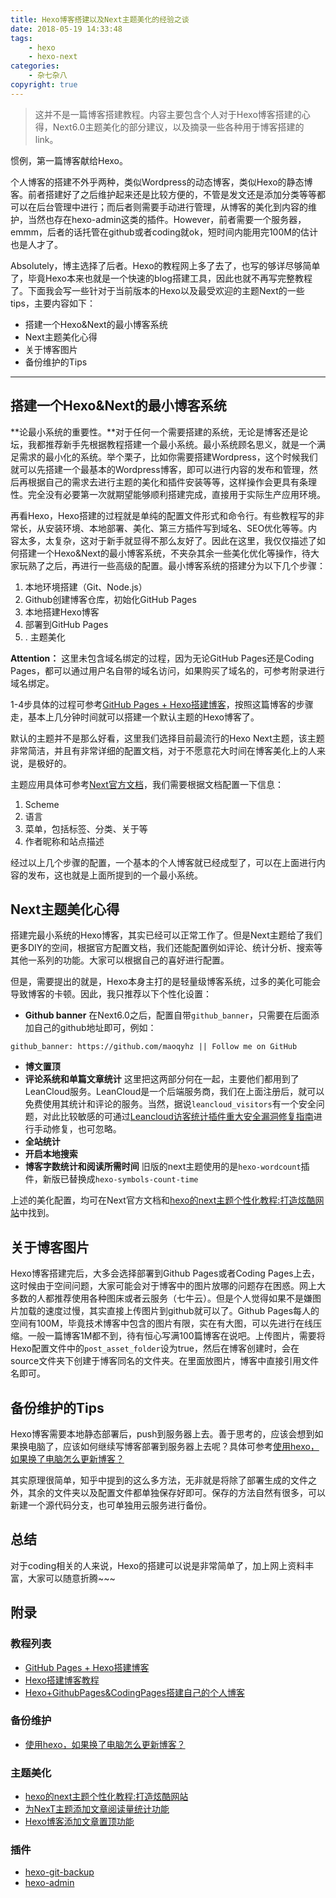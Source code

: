 ```yaml
---
title: Hexo博客搭建以及Next主题美化的经验之谈
date: 2018-05-19 14:33:48
tags: 
    - hexo
    - hexo-next
categories:
    - 杂七杂八
copyright: true
---
```


> 这并不是一篇博客搭建教程。内容主要包含个人对于Hexo博客搭建的心得，Next6.0主题美化的部分建议，以及摘录一些各种用于博客搭建的link。

<!-- more -->

惯例，第一篇博客献给Hexo。

个人博客的搭建不外乎两种，类似Wordpress的动态博客，类似Hexo的静态博客。前者搭建好了之后维护起来还是比较方便的，不管是发文还是添加分类等等都可以在后台管理中进行；而后者则需要手动进行管理，从博客的美化到内容的维护，当然也存在hexo-admin这类的插件。However，前者需要一个服务器，emmm，后者的话托管在github或者coding就ok，短时间内能用完100M的估计也是人才了。

Absolutely，博主选择了后者。Hexo的教程网上多了去了，也写的够详尽够简单了，毕竟Hexo本来也就是一个快速的blog搭建工具，因此也就不再写完整教程了。下面我会写一些针对于当前版本的Hexo以及最受欢迎的主题Next的一些tips，主要内容如下：

- 搭建一个Hexo&Next的最小博客系统
- Next主题美化心得
- 关于博客图片
- 备份维护的Tips

----

## 搭建一个Hexo&Next的最小博客系统

**论最小系统的重要性。**对于任何一个需要搭建的系统，无论是博客还是论坛，我都推荐新手先根据教程搭建一个最小系统。最小系统顾名思义，就是一个满足需求的最小化的系统。举个栗子，比如你需要搭建Wordpress，这个时候我们就可以先搭建一个最基本的Wordpress博客，即可以进行内容的发布和管理，然后再根据自己的需求去进行主题的美化和插件安装等等，这样操作会更具有条理性。完全没有必要第一次就期望能够顺利搭建完成，直接用于实际生产应用环境。

再看Hexo，Hexo搭建的过程就是单纯的配置文件形式和命令行。有些教程写的非常长，从安装环境、本地部署、美化、第三方插件写到域名、SEO优化等等。内容太多，太复杂，这对于新手就显得不那么友好了。因此在这里，我仅仅描述了如何搭建一个Hexo&Next的最小博客系统，不夹杂其余一些美化优化等操作，待大家玩熟了之后，再进行一些高级的配置。最小博客系统的搭建分为以下几个步骤：
1. 本地环境搭建（Git、Node.js） 
2. Github创建博客仓库，初始化GitHub Pages
3. 本地搭建Hexo博客
4. 部署到GitHub Pages
5. . 主题美化

**Attention：** 这里未包含域名绑定的过程，因为无论GitHub Pages还是Coding Pages，都可以通过用户名自带的域名访问，如果购买了域名的，可参考附录进行域名绑定。

1-4步具体的过程可参考[GitHub Pages + Hexo搭建博客](http://crazymilk.github.io/2015/12/28/GitHub-Pages-Hexo%E6%90%AD%E5%BB%BA%E5%8D%9A%E5%AE%A2/)，按照这篇博客的步骤走，基本上几分钟时间就可以搭建一个默认主题的Hexo博客了。

默认的主题并不是那么好看，这里我们选择目前最流行的Hexo Next主题，该主题非常简洁，并且有非常详细的配置文档，对于不愿意花大时间在博客美化上的人来说，是极好的。

主题应用具体可参考[Next官方文档](http://theme-next.iissnan.com/getting-started.html#theme-settings)，我们需要根据文档配置一下信息：
1. Scheme
2. 语言
3. 菜单，包括标签、分类、关于等
4. 作者昵称和站点描述

经过以上几个步骤的配置，一个基本的个人博客就已经成型了，可以在上面进行内容的发布，这也就是上面所提到的一个最小系统。

## Next主题美化心得
搭建完最小系统的Hexo博客，其实已经可以正常工作了。但是Next主题给了我们更多DIY的空间，根据官方配置文档，我们还能配置例如评论、统计分析、搜索等其他一系列的功能。大家可以根据自己的喜好进行配置。

但是，需要提出的就是，Hexo本身主打的是轻量级博客系统，过多的美化可能会导致博客的卡顿。因此，我只推荐以下个性化设置：

- **Github banner**
  在Next6.0之后，配置自带`github_banner`，只需要在后面添加自己的github地址即可，例如：
```
github_banner: https://github.com/maoqyhz || Follow me on GitHub
```
- **博文置顶**
- **评论系统和单篇文章统计**
  这里把这两部分何在一起，主要他们都用到了LeanCloud服务。LeanCloud是一个后端服务商，我们在上面注册后，就可以免费使用其统计和评论的服务。当然，据说`leancloud_visitors`有一个安全问题，对此比较敏感的可通过[Leancloud访客统计插件重大安全漏洞修复指南](https://leaferx.online/2018/02/11/lc-security/)进行手动修复，也可忽略。
- **全站统计**
- **开启本地搜索**
- **博客字数统计和阅读所需时间**
  旧版的next主题使用的是`hexo-wordcount`插件，新版已替换成`hexo-symbols-count-time`

上述的美化配置，均可在Next官方文档和[hexo的next主题个性化教程:打造炫酷网站](https://zhuanlan.zhihu.com/p/28128674)中找到。


## 关于博客图片
Hexo博客搭建完后，大多会选择部署到Github Pages或者Coding Pages上去，这时候由于空间问题，大家可能会对于博客中的图片放哪的问题存在困惑。网上大多数的人都推荐使用各种图床或者云服务（七牛云）。但是个人觉得如果不是嫌图片加载的速度过慢，其实直接上传图片到github就可以了。Github Pages每人的空间有100M，毕竟技术博客中包含的图片有限，实在有大图，可以先进行在线压缩。一般一篇博客1M都不到，待有恒心写满100篇博客在说吧。上传图片，需要将Hexo配置文件中的`post_asset_folder`设为true，然后在博客创建时，会在source文件夹下创建于博客同名的文件夹。在里面放图片，博客中直接引用文件名即可。

## 备份维护的Tips
Hexo博客需要本地静态部署后，push到服务器上去。善于思考的，应该会想到如果换电脑了，应该如何继续写博客部署到服务器上去呢？具体可参考[使用hexo，如果换了电脑怎么更新博客？](https://www.zhihu.com/question/21193762)

其实原理很简单，知乎中提到的这么多方法，无非就是将除了部署生成的文件之外，其余的文件夹以及配置文件都单独保存好即可。保存的方法自然有很多，可以新建一个源代码分支，也可单独用云服务进行备份。



## 总结

对于coding相关的人来说，Hexo的搭建可以说是非常简单了，加上网上资料丰富，大家可以随意折腾~~~


## 附录
### 教程列表
- [GitHub Pages + Hexo搭建博客](http://crazymilk.github.io/2015/12/28/GitHub-Pages-Hexo%E6%90%AD%E5%BB%BA%E5%8D%9A%E5%AE%A2/)
- [Hexo搭建博客教程](https://thief.one/2017/03/03/Hexo%E6%90%AD%E5%BB%BA%E5%8D%9A%E5%AE%A2%E6%95%99%E7%A8%8B/)
- [Hexo+GithubPages&CodingPages搭建自己的个人博客](http://jmyblog.top/Hexo-GithubPages-CodingPages搭建自己的个人博客/)

### 备份维护
- [使用hexo，如果换了电脑怎么更新博客？](https://www.zhihu.com/question/21193762)

### 主题美化
- [hexo的next主题个性化教程:打造炫酷网站](https://zhuanlan.zhihu.com/p/28128674)
- [为NexT主题添加文章阅读量统计功能](https://notes.wanghao.work/2015-10-21-%E4%B8%BANexT%E4%B8%BB%E9%A2%98%E6%B7%BB%E5%8A%A0%E6%96%87%E7%AB%A0%E9%98%85%E8%AF%BB%E9%87%8F%E7%BB%9F%E8%AE%A1%E5%8A%9F%E8%83%BD.html#%E9%85%8D%E7%BD%AELeanCloud)
- [Hexo博客添加文章置顶功能](https://sobaigu.com/hexo-post-stick-to-top.html)

### 插件
- [hexo-git-backup](https://github.com/coneycode/hexo-git-backup)
- [hexo-admin](https://github.com/jaredly/hexo-admin)